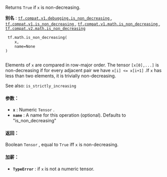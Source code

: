 Returns  `True`  if  `x`  is non-decreasing.

**别名** : [ `tf.compat.v1.debugging.is_non_decreasing` ](/api_docs/python/tf/math/is_non_decreasing), [ `tf.compat.v1.is_non_decreasing` ](/api_docs/python/tf/math/is_non_decreasing), [ `tf.compat.v1.math.is_non_decreasing` ](/api_docs/python/tf/math/is_non_decreasing), [ `tf.compat.v2.math.is_non_decreasing` ](/api_docs/python/tf/math/is_non_decreasing)

```
 tf.math.is_non_decreasing(
    x,
    name=None
)
 
```

Elements of  `x`  are compared in row-major order.  The tensor  `[x[0],...]` is non-decreasing if for every adjacent pair we have  `x[i] <= x[i+1]` .If  `x`  has less than two elements, it is trivially non-decreasing.

See also:   `is_strictly_increasing` 

#### 参数：
- **`x`** : Numeric  `Tensor` .
- **`name`** : A name for this operation (optional).  Defaults to "is_non_decreasing"


#### 返回：
Boolean  `Tensor` , equal to  `True`  iff  `x`  is non-decreasing.

#### 加薪：
- **`TypeError`** : if  `x`  is not a numeric tensor.
